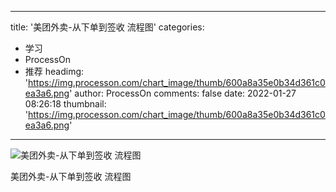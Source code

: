 
---
title: '美团外卖-从下单到签收 流程图'
categories: 
 - 学习
 - ProcessOn
 - 推荐
headimg: 'https://img.processon.com/chart_image/thumb/600a8a35e0b34d361c0ea3a6.png'
author: ProcessOn
comments: false
date: 2022-01-27 08:26:18
thumbnail: 'https://img.processon.com/chart_image/thumb/600a8a35e0b34d361c0ea3a6.png'
---

<div>   
<img class="thumb" alt="美团外卖-从下单到签收   流程图" src="https://img.processon.com/chart_image/thumb/600a8a35e0b34d361c0ea3a6.png" referrerpolicy="no-referrer">
<p>美团外卖-从下单到签收 流程图</p>  
</div>
            